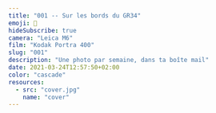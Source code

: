 ```yaml
---
title: "001 -- Sur les bords du GR34"
emoji: 👀
hideSubscribe: true
camera: "Leica M6"
film: "Kodak Portra 400"
slug: "001"
description: "Une photo par semaine, dans ta boîte mail"
date: 2021-03-24T12:57:50+02:00
color: "cascade"
resources:
  - src: "cover.jpg"
    name: "cover"
---
```

